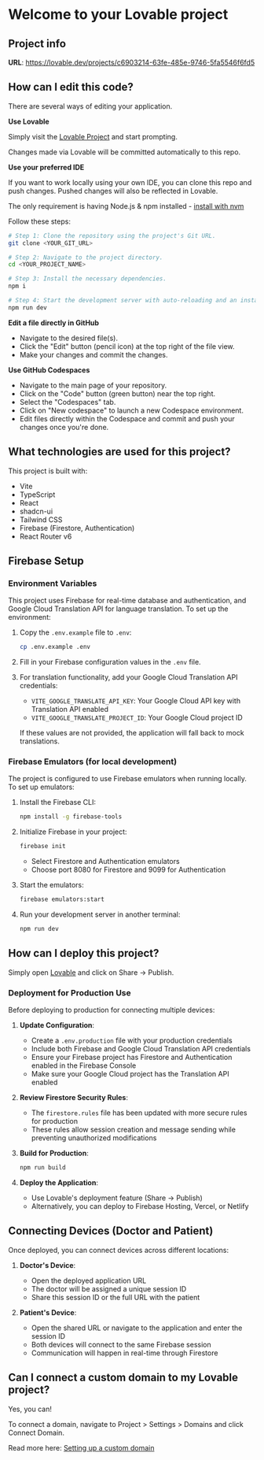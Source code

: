 # Welcome to your Lovable project

## Project info

**URL**: https://lovable.dev/projects/c6903214-63fe-485e-9746-5fa5546f6fd5

## How can I edit this code?

There are several ways of editing your application.

**Use Lovable**

Simply visit the [Lovable Project](https://lovable.dev/projects/c6903214-63fe-485e-9746-5fa5546f6fd5) and start prompting.

Changes made via Lovable will be committed automatically to this repo.

**Use your preferred IDE**

If you want to work locally using your own IDE, you can clone this repo and push changes. Pushed changes will also be reflected in Lovable.

The only requirement is having Node.js & npm installed - [install with nvm](https://github.com/nvm-sh/nvm#installing-and-updating)

Follow these steps:

```sh
# Step 1: Clone the repository using the project's Git URL.
git clone <YOUR_GIT_URL>

# Step 2: Navigate to the project directory.
cd <YOUR_PROJECT_NAME>

# Step 3: Install the necessary dependencies.
npm i

# Step 4: Start the development server with auto-reloading and an instant preview.
npm run dev
```

**Edit a file directly in GitHub**

- Navigate to the desired file(s).
- Click the "Edit" button (pencil icon) at the top right of the file view.
- Make your changes and commit the changes.

**Use GitHub Codespaces**

- Navigate to the main page of your repository.
- Click on the "Code" button (green button) near the top right.
- Select the "Codespaces" tab.
- Click on "New codespace" to launch a new Codespace environment.
- Edit files directly within the Codespace and commit and push your changes once you're done.

## What technologies are used for this project?

This project is built with:

- Vite
- TypeScript
- React
- shadcn-ui
- Tailwind CSS
- Firebase (Firestore, Authentication)
- React Router v6

## Firebase Setup

### Environment Variables

This project uses Firebase for real-time database and authentication, and Google Cloud Translation API for language translation. To set up the environment:

1. Copy the `.env.example` file to `.env`:
   ```sh
   cp .env.example .env
   ```

2. Fill in your Firebase configuration values in the `.env` file.

3. For translation functionality, add your Google Cloud Translation API credentials:
   - `VITE_GOOGLE_TRANSLATE_API_KEY`: Your Google Cloud API key with Translation API enabled
   - `VITE_GOOGLE_TRANSLATE_PROJECT_ID`: Your Google Cloud project ID

   If these values are not provided, the application will fall back to mock translations.

### Firebase Emulators (for local development)

The project is configured to use Firebase emulators when running locally. To set up emulators:

1. Install the Firebase CLI:
   ```sh
   npm install -g firebase-tools
   ```

2. Initialize Firebase in your project:
   ```sh
   firebase init
   ```
   - Select Firestore and Authentication emulators
   - Choose port 8080 for Firestore and 9099 for Authentication

3. Start the emulators:
   ```sh
   firebase emulators:start
   ```

4. Run your development server in another terminal:
   ```sh
   npm run dev
   ```

## How can I deploy this project?

Simply open [Lovable](https://lovable.dev/projects/c6903214-63fe-485e-9746-5fa5546f6fd5) and click on Share -> Publish.

### Deployment for Production Use

Before deploying to production for connecting multiple devices:

1. **Update Configuration**:
   - Create a `.env.production` file with your production credentials
   - Include both Firebase and Google Cloud Translation API credentials
   - Ensure your Firebase project has Firestore and Authentication enabled in the Firebase Console
   - Make sure your Google Cloud project has the Translation API enabled

2. **Review Firestore Security Rules**:
   - The `firestore.rules` file has been updated with more secure rules for production
   - These rules allow session creation and message sending while preventing unauthorized modifications

3. **Build for Production**:
   ```sh
   npm run build
   ```

4. **Deploy the Application**:
   - Use Lovable's deployment feature (Share -> Publish)
   - Alternatively, you can deploy to Firebase Hosting, Vercel, or Netlify

## Connecting Devices (Doctor and Patient)

Once deployed, you can connect devices across different locations:

1. **Doctor's Device**:
   - Open the deployed application URL
   - The doctor will be assigned a unique session ID
   - Share this session ID or the full URL with the patient

2. **Patient's Device**:
   - Open the shared URL or navigate to the application and enter the session ID
   - Both devices will connect to the same Firebase session
   - Communication will happen in real-time through Firestore

## Can I connect a custom domain to my Lovable project?

Yes, you can!

To connect a domain, navigate to Project > Settings > Domains and click Connect Domain.

Read more here: [Setting up a custom domain](https://docs.lovable.dev/tips-tricks/custom-domain#step-by-step-guide)
